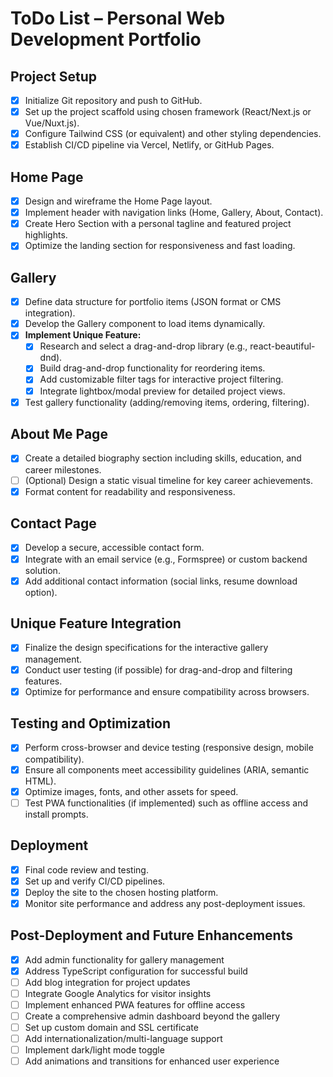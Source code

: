 # ToDo List – Personal Web Development Portfolio

## Project Setup
- [x] Initialize Git repository and push to GitHub.
- [x] Set up the project scaffold using chosen framework (React/Next.js or Vue/Nuxt.js).
- [x] Configure Tailwind CSS (or equivalent) and other styling dependencies.
- [x] Establish CI/CD pipeline via Vercel, Netlify, or GitHub Pages.

## Home Page
- [x] Design and wireframe the Home Page layout.
- [x] Implement header with navigation links (Home, Gallery, About, Contact).
- [x] Create Hero Section with a personal tagline and featured project highlights.
- [x] Optimize the landing section for responsiveness and fast loading.

## Gallery
- [x] Define data structure for portfolio items (JSON format or CMS integration).
- [x] Develop the Gallery component to load items dynamically.
- [x] **Implement Unique Feature:**  
  - [x] Research and select a drag-and-drop library (e.g., react-beautiful-dnd).
  - [x] Build drag-and-drop functionality for reordering items.
  - [x] Add customizable filter tags for interactive project filtering.
  - [x] Integrate lightbox/modal preview for detailed project views.
- [x] Test gallery functionality (adding/removing items, ordering, filtering).

## About Me Page
- [x] Create a detailed biography section including skills, education, and career milestones.
- [ ] (Optional) Design a static visual timeline for key career achievements.
- [x] Format content for readability and responsiveness.

## Contact Page
- [x] Develop a secure, accessible contact form.
- [x] Integrate with an email service (e.g., Formspree) or custom backend solution.
- [x] Add additional contact information (social links, resume download option).

## Unique Feature Integration
- [x] Finalize the design specifications for the interactive gallery management.
- [x] Conduct user testing (if possible) for drag-and-drop and filtering features.
- [x] Optimize for performance and ensure compatibility across browsers.

## Testing and Optimization
- [x] Perform cross-browser and device testing (responsive design, mobile compatibility).
- [x] Ensure all components meet accessibility guidelines (ARIA, semantic HTML).
- [x] Optimize images, fonts, and other assets for speed.
- [ ] Test PWA functionalities (if implemented) such as offline access and install prompts.

## Deployment
- [x] Final code review and testing.
- [x] Set up and verify CI/CD pipelines.
- [x] Deploy the site to the chosen hosting platform.
- [x] Monitor site performance and address any post-deployment issues.

## Post-Deployment and Future Enhancements
- [x] Add admin functionality for gallery management
- [x] Address TypeScript configuration for successful build
- [ ] Add blog integration for project updates
- [ ] Integrate Google Analytics for visitor insights
- [ ] Implement enhanced PWA features for offline access
- [ ] Create a comprehensive admin dashboard beyond the gallery
- [ ] Set up custom domain and SSL certificate
- [ ] Add internationalization/multi-language support
- [ ] Implement dark/light mode toggle
- [ ] Add animations and transitions for enhanced user experience

